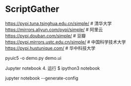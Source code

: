 # ScriptGather

https://pypi.tuna.tsinghua.edu.cn/simple/	# 清华大学
https://mirrors.aliyun.com/pypi/simple/		# 阿里云
https://pypi.douban.com/simple/				# 豆瓣
https://pypi.mirrors.ustc.edu.cn/simple/	# 中国科学技术大学
https://pypi.hustunique.com/				# 华中科技大学


pyuic5 -o demo.py demo.ui


Jupyter notebook
4. 运行
$ ipython3 notebook

jupyter notebook --generate-config

